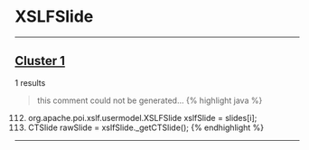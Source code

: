 # XSLFSlide

***

## [Cluster 1](./1)
1 results
> this comment could not be generated...
{% highlight java %}
112. org.apache.poi.xslf.usermodel.XSLFSlide xslfSlide = slides[i];
113. CTSlide rawSlide = xslfSlide._getCTSlide();
{% endhighlight %}

***


